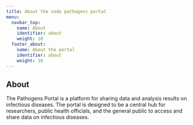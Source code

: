 ```yaml
---
title: About the node pathogens portal
menu:
  navbar_top:
    name: About
    identifier: about
    weight: 10
  footer_about:
    name: About the portal
    identifier: about
    weight: 10
---
```


## About

The Pathogens Portal is a platform for sharing data and analysis results on infectious diseases. The portal is designed to be a central hub for researchers, public health officials, and the general public to access and share data on infectious diseases.
